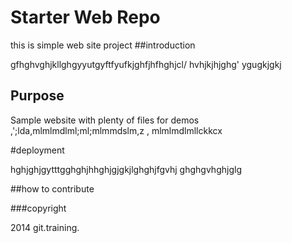 # Starter Web Repo

this is simple web site project 
##introduction

gfhghvghjkllghgyyutgyftfyufkjghfjhfhghjcl/
hvhjkjhjghg'
ygugkjgkj
## Purpose

Sample website with plenty of files for demos
,';lda,mlmlmdlml;ml;mlmmdslm,z , mlmlmdlmllckkcx

#deployment

hghjghjgytttgghghjhhghjgjgkjlghghjfgvhj
ghghgvhghjglg

##how to contribute


###copyright

2014 git.training.